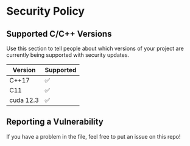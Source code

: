 # Security Policy

## Supported C/C++ Versions

Use this section to tell people about which versions of your project are
currently being supported with security updates.

| Version | Supported          |
| ------- | ------------------ |
| C++17   | :white_check_mark: |
| C11   | :white_check_mark: |
| cuda 12.3 | :white_check_mark: |


## Reporting a Vulnerability

If you have a problem in the file, feel free to put an issue on this repo!
